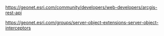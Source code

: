 https://geonet.esri.com/community/developers/web-developers/arcgis-rest-api

https://geonet.esri.com/groups/server-object-extensions-server-object-interceptors
